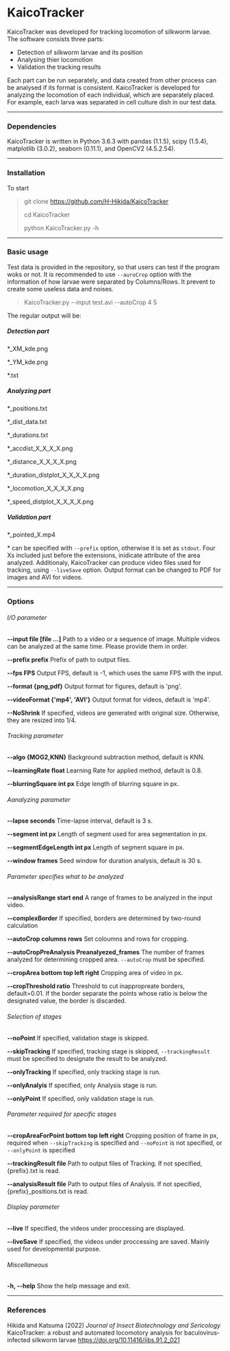 # KaicoTracker
KaicoTracker was developed for tracking locomotion of silkworm larvae. The software consists three parts:

+ Detection of silkworm larvae and its position
+ Analysing thier locomotion
+ Validation the tracking results

Each part can be run separately, and data created from other process can be analysed if its format is consistent. KaicoTracker is developed for analyzing the locomotion of each individual, which are separately placed. For example, each larva was separated in cell culture dish in our test data.

---
### Dependencies
KaicoTracker is written in Python 3.6.3 with pandas (1.1.5), scipy (1.5.4), matplotlib (3.0.2), seaborn (0.11.1), and OpenCV2 (4.5.2.54).

---
### Installation
To start

> git clone https://github.com/H-Hikida/KaicoTracker  
>  
> cd KaicoTracker  
>  
> python KaicoTracker.py -h  

---
### Basic usage
Test data is provided in the repository, so that users can test if the program woks or not. It is recommended to use `--auroCrop` option with the information of how larvae were separated by Columns/Rows. It prevent to create some useless data and noises.

> KaicoTracker.py --input test.avi --autoCrop 4 5

The regular output will be:

##### Detection part
*_XM_kde.png

*_YM_kde.png

*.txt

##### Analyzing part
*_positions.txt

*_dist_data.txt

*_durations.txt

*_accdist_X_X_X_X.png

*_distance_X_X_X_X.png

*_duration_distplot_X_X_X_X.png

*_locomotion_X_X_X_X.png

*_speed_distplot_X_X_X_X.png

##### Validation part
*_pointed_X.mp4

\* can be specified with `--prefix` option, otherwise it is set as `stdout`. Four Xs included just before the extensions, inidicate attribute of the area analyzed. Additionaly, KaicoTracker can produce video files used for tracking, using `--liveSave` option. Output format can be changed to PDF for images and AVI for videos.

---
### Options
###### I/O parameter
**--input file [file ...]**
Path to a video or a sequence of image. Multiple videos can be analyzed at the same time. Please provide them in order.

**--prefix prefix**
Prefix of path to output files.

**--fps FPS**
Output FPS, default is -1, which uses the same FPS with the input.

**--format {png,pdf}**
Output format for figures, default is 'png'.

**--videoFormat {'mp4', 'AVI'}**
Output format for videos, default is 'mp4'.

**--NoShrink**
If specified, videos are generated with original size. Otherwise, they are resized into 1/4.

###### Tracking parameter
**--algo {MOG2,KNN}**
Background subtraction method, default is KNN.

**--learningRate float**
Learning Rate for applied method, default is 0.8.

**--blurringSquare int px**
Edge length of blurring square in px.

###### Aanalyzing parameter
**--lapse seconds**
Time-lapse interval, default is 3 s.

**--segment int px**
Length of segment used for area segmentation in px.

**--segmentEdgeLength int px**
Length of segment square in px.

**--window frames**
Seed window for duration analysis, default is 30 s.

###### Parameter specifies what to be analyzed
**--analysisRange start end**
A range of frames to be analyzed in the input video.

**--complexBorder**
If specified, borders are determined by two-round calculation

**--autoCrop columns rows**
Set coloumns and rows for cropping.

**--autoCropPreAnalysis Preanalyezed_frames**
The number of frames analyzed for determining cropped area. `--autoCrop` must be specified.

**--cropArea bottom top left right**
Cropping area of video in px.

**--cropThreshold ratio**
Threshold to cut inappropreate borders, default=0.01. If the border separate the points whose ratio is below the designated value, the border is discarded.

###### Selection of stages
**--noPoint**
If specified, validation stage is skipped.

**--skipTracking**
If specified, tracking stage is skipped, `--trackingResult` must be specified to designate the result to be analyzed.

**--onlyTracking**
If specified, only tracking stage is run.

**--onlyAnalyis**
If specified, only Analysis stage is run.

**--onlyPoint** 
If specified, only validation stage is run.

###### Parameter required for specific stages
**--cropAreaForPoint bottom top left right**
Cropping position of frame in px, required when `--skipTracking` is specified and `--noPoint` is not specified, or `--onlyPoint` is specified

**--trackingResult file**
Path to output files of Tracking. If not specified, {prefix}.txt is read.

**--analysisResult file**
Path to output files of Analysis. If not specified, {prefix}_positions.txt is read.

###### Display parameter
**--live**
If specified, the videos under proccessing are displayed.

**--liveSave**
If specified, the videos under proccessing are saved. Mainly used for developmental purpose.

###### Miscellaneous
**-h, --help**
Show the help message and exit.

---
### References
Hikida and Katsuma (2022) *Journal of Insect Biotechnology and Sericology*
KaicoTracker: a robust and automated locomotory analysis for baculovirus-infected silkworm larvae
https://doi.org/10.11416/jibs.91.2_021

